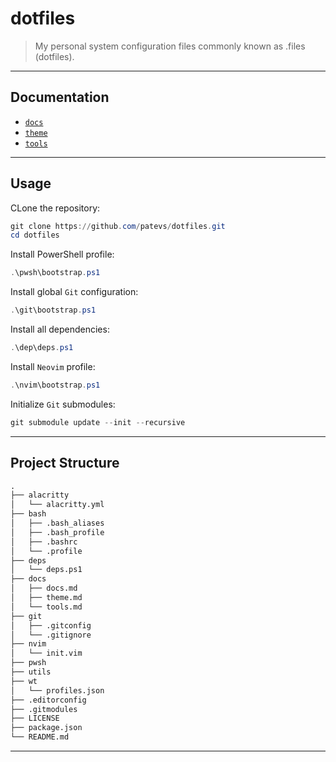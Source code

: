 # dotfiles

> My personal system configuration files commonly known as .files (dotfiles).

---

## Documentation

- [`docs`](./docs/docs.md)
- [`theme`](./docs/theme.md)
- [`tools`](./docs/theme.md)

---

## Usage

CLone the repository:

```powershell
git clone https://github.com/patevs/dotfiles.git
cd dotfiles
```

Install PowerShell profile:

```powershell
.\pwsh\bootstrap.ps1
```

Install global `Git` configuration:

```powershell
.\git\bootstrap.ps1
```

Install all dependencies:

```powershell
.\dep\deps.ps1
```

Install `Neovim` profile:

```powershell
.\nvim\bootstrap.ps1
```

Initialize `Git` submodules:

```powershell
git submodule update --init --recursive
```

---

## Project Structure

```md
.
├── alacritty
│   └── alacritty.yml
├── bash
│   ├── .bash_aliases
│   ├── .bash_profile
│   ├── .bashrc
│   └── .profile
├── deps
│   └── deps.ps1
├── docs
│   ├── docs.md
│   ├── theme.md
│   └── tools.md
├── git
│   ├── .gitconfig
│   └── .gitignore
├── nvim
│   └── init.vim
├── pwsh
├── utils
├── wt
│   └── profiles.json
├── .editorconfig
├── .gitmodules
├── LICENSE
├── package.json
└── README.md
```

---
